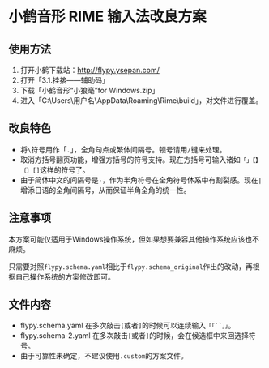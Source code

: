# 小鹤音形 RIME 输入法改良方案

## 使用方法

1. 打开小鹤下载站：http://flypy.ysepan.com/
2. 打开「3.1.挂接——辅助码」
3. 下载「小鹤音形“小狼毫”for Windows.zip」
4. 进入「C:\Users\用户名\AppData\Roaming\Rime\build」，对文件进行覆盖。

## 改良特色

- 将`\`符号用作「．」，全角句点或繁体间隔号。顿号请用`/`键来处理。
- 取消方括号翻页功能，增强方括号的符号支持。现在方括号可输入诸如`「」【】〔〕[]`这样的符号了。
- 由于简体中文的间隔号是`·`，作为半角符号在全角符号体系中有割裂感。现在`|`增添日语的全角间隔号，从而保证半角全角的统一性。

## 注意事项

本方案可能仅适用于Windows操作系统，但如果想要兼容其他操作系统应该也不麻烦。

只需要对照`flypy.schema.yaml`相比于`flypy.schema_original`作出的改动，再根据自己操作系统的方案修改即可。

## 文件内容

- flypy.schema.yaml 在多次敲击`[`或者`]`的时候可以连续输入`「「``」」`。
- flypy.schema-2.yaml 在多次敲击`[`或者`]`的时候，会在候选框中来回选择符号。
- 由于可靠性未确定，不建议使用`.custom`的方案文件。
